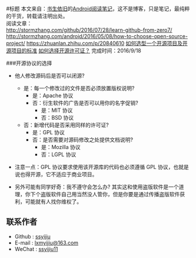 #标题
本文来自：[书生依旧](https://github.com/ssyijiu)的[Android阅读笔记](https://github.com/ssyijiu/Android-ReadingNotes)，这不是博客，只是笔记，最纯粹的干货，转载请注明出处。     
阅读文章：  
http://stormzhang.com/github/2016/07/28/learn-github-from-zero7/
http://stormzhang.com/android/2016/05/08/how-to-choose-open-source-project/
https://zhuanlan.zhihu.com/p/20840610
[如何选型一个开源项目及开源项目的标准](http://www.trinea.cn/android/open-source/)
[如何选择开源许可证？](http://www.ruanyifeng.com/blog/2011/05/how_to_choose_free_software_licenses.html)
完成时间：2016/9/18  

###开源协议的选择
- 他人修改源码后是否可以闭源?
    - 是：每一个修改过的文件是否必须放置版权说明?
        - 是：Apache 协议
        - 否：衍生软件的广告是否可以用你的名字促销?
            - 是：MIT 协议
            - 否：BSD 协议
    - 否：新增代码是否采用同样的许可证?
        - 是：GPL 协议
        - 否：是否需要对源码修改之处提供文档说明?
            - 是：Mozilla 协议
            - 否：LGPL 协议

- 注意一点：GPL 协议要求使用该开源库的代码也必须遵循 GPL 协议，也就是说也得开源，它不适应于商业项目。
- 另外可能有同学好奇：我不遵守会怎么办? 其实这和使用盗版软件是一个道理，你下个盗版软件自己用当然没人管你，但是你要是通过传播盗版软件获利，可能就有人找你维权了。



## 联系作者
- Github : [ssyijiu](https://github.com/ssyijiu)
- E-mail : lxmyijiu@163.com
- WeChat : [ssyijiu11](http://obe5pxv6t.bkt.clouddn.com/weixin.jpg)